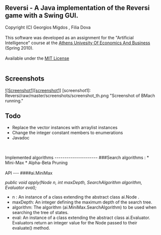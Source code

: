 Reversi - A Java implementation of the Reversi game with a Swing GUI.
-----------------------------------------------------------------
Copyright (C) Georgios Migdos <cyberpython AT gmail DOT com>, Filia Dova<br/>
<br/>
This software was developed as an assignment for the "Artificial Intelligence" course at the [Athens Univesity Of Economics And Business](http://www.cs.aueb.gr/english/index.shtml) (Spring 2010).<br/>
<br/>
Available under the [MIT License](http://www.opensource.org/licenses/mit-license.php)<br/>
<br/>

Screenshots
-----------------------------------------------------------------
<a href="Reversi/raw/master/screenshots/screenshot.png">![Screenshot1][screenshot1]</a>
[screenshot1]: Reversi/raw/master/screenshots/screenshot_th.png  "Screenshot of BMach running."

Todo
----
* Replace the vector instances with arraylist instances
* Change the integer constant members to enumerations
* Javadoc

<br/>
<br/>
Implemented algorithms
----------------------
###Search algorithms :
* Mini-Max
* Alpha-Beta Pruning

<br/>
<br/>
API
---
####ai.MiniMax

_public void apply(Node n, int maxDepth, SearchAlgorithm algorithm, Evaluator eval);_

+ n : An instance of a class extending the abstract class ai.Node .
+ maxDepth: An integer defining the maximum depth of the search tree.
+ algorithm: The algorithm (ai.MiniMax.SearchAlgorithm) to be used when searching the tree of states.
+ eval: An instance of a class extending the abstract class ai.Evaluator. Evaluators return an integer value for the Node passed to their evaluate() method.

<br/>
<br/>
